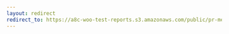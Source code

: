 ```yaml
---
layout: redirect
redirect_to: https://a8c-woo-test-reports.s3.amazonaws.com/public/pr-merge/39316/e2e/index.html
---
```

